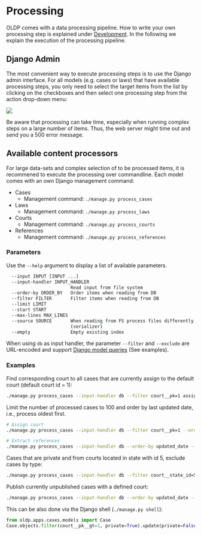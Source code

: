 # Processing

OLDP comes with a data processing pipeline. How to write your own processing step is explained under [Development](development).
In the following we explain the execution of the processing pipeline.


## Django Admin

The most convenient way to execute processing steps is to use the Django admin interface.
For all models (e.g. cases or laws) that have available processing steps, you only need to select the target items
from the list by clicking on the checkboxes and then select one processing step from the action drop-down menu:

![](_static/admin_select_processing_step.png)

Be aware that processing can take time, especially when running complex steps on a large number of items.
Thus, the web server might time out and send you a 500 error message.

## Available content processors

For large data-sets and complex selection of to be processed items, it is recommened to execute the processing over commandline.
Each model comes with an own Django management command:

- Cases
  - Management command: `./manage.py process_cases`
- Laws
  - Management command: `./manage.py process_laws`
- Courts
  - Management command: `./manage.py process_courts`
- References
  - Management command: `./manage.py process_references`

### Parameters

Use the `--help` argument to display a list of available parameters.

```bash
  --input INPUT [INPUT ...]
  --input-handler INPUT_HANDLER
                        Read input from file system
  --order-by ORDER_BY   Order items when reading from DB
  --filter FILTER       Filter items when reading from DB
  --limit LIMIT
  --start START
  --max-lines MAX_LINES
  --source SOURCE       When reading from FS process files differently
                        (serializer)
  --empty               Empty existing index

```

When using `db` as input handler, the parameter `--filter` and `--exclude` are URL-encoded
and support [Django model queries](https://docs.djangoproject.com/en/2.1/topics/db/queries/) (See examples).


### Examples

Find corresponding court to all cases that are currently assign to the default court (default court id = 1):

```bash
./manage.py process_cases --input-handler db --filter court__pk=1 assign_court
```

Limit the number of processed cases to 100 and order by last updated date, i.e., process oldest first.

```bash
# Assign court
./manage.py process_cases --input-handler db --filter court__pk=1 --order-by updated_date --limit 100 assign_court

# Extract references
./manage.py process_cases --input-handler db --order-by updated_date --limit 100 extract_refs

```

Cases that are private and from courts located in state with id 5, exclude cases by type:

```bash
./manage.py process_cases --input-handler db --filter court__state_id=5&private=True --exclude type=Urteil all
```

Publish currently unpublished cases with a defined court:

```bash
./manage.py process_cases --input-handler db --order-by updated_date --filter court__pk__gt=1  --limit 100 set_private_false
```

This can be also done via the Django shell (`./manage.py shell`):
```python
from oldp.apps.cases.models import Case
Case.objects.filter(court__pk__gt=1, private=True).update(private=False)
```
